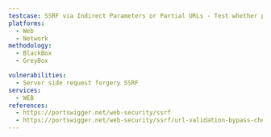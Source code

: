 ```yaml
---
testcase: SSRF via Indirect Parameters or Partial URLs - Test whether path fragments or hostname-only parameters in the Web (HTTP/HTTPS) service can be manipulated to build complete SSRF payloads using protocol, port, or path injection
platforms: 
  - Web
  - Network
methodology: 
  - BlackBox
  - GreyBox

vulnerabilities:
  - Server side request forgery SSRF
services:
  - WEB
references:
  - https://portswigger.net/web-security/ssrf
  - https://portswigger.net/web-security/ssrf/url-validation-bypass-cheat-sheet
---
```

